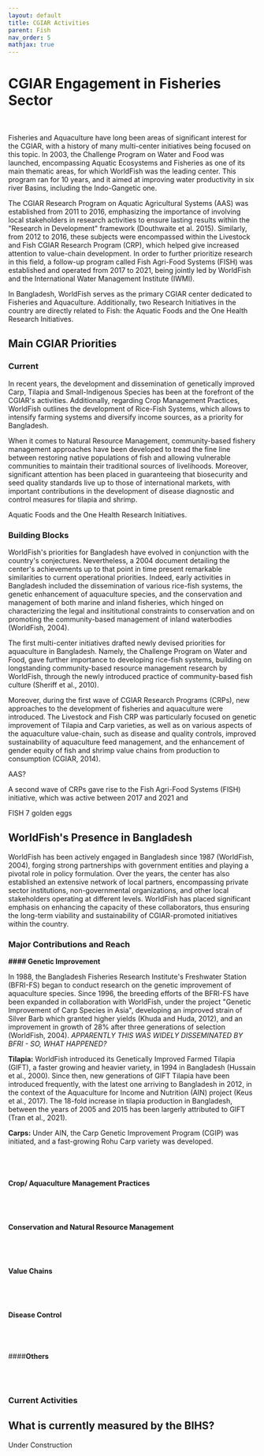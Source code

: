 ```yaml
---
layout: default
title: CGIAR Activities
parent: Fish
nav_order: 5
mathjax: true
---
```

# CGIAR Engagement in Fisheries Sector
<br>

Fisheries and Aquaculture have long been areas of significant interest for the CGIAR, with a history of many multi-center initiatives being focused on this topic. In 2003, the Challenge Program on Water and Food was launched, encompassing Aquatic Ecosystems and Fisheries as one of its main thematic areas, for which WorldFish was the leading center. This program ran for 10 years, and it aimed at improving water productivity in six river Basins, including the Indo-Gangetic one. 

The CGIAR Research Program on Aquatic Agricultural Systems (AAS) was established from 2011 to 2016, emphasizing the importance of involving local stakeholders in research activities to ensure lasting results within the "Research in Development" framework (Douthwaite et al. 2015). 
Similarly, from 2012 to 2016, these subjects were encompassed within the Livestock and Fish CGIAR Research Program (CRP), which helped give increased attention to value-chain development. In order to further prioritize research in this field, a follow-up program called Fish Agri-Food Systems (FISH) was established and operated from 2017 to 2021, being jointly led by WorldFish and the International Water Management Institute (IWMI). <br>

In Bangladesh, WorldFish serves as the primary CGIAR center dedicated to Fisheries and Aquaculture. Additionally, two Research Initiatives in the country are directly related to Fish: the Aquatic Foods and the One Health Research Initiatives. 

## Main CGIAR Priorities
### Current
In recent years, the development and dissemination of genetically improved Carp, Tilapia and Small-Indigenous Species has been at the forefront of the CGIAR's activities. Additionally, regarding Crop Management Practices, WorldFish outlines the development of Rice-Fish Systems, which allows to intensify farming systems and diversify income sources, as a priority for Bangladesh. 

When it comes to Natural Resource Management, community-based fishery management approaches have been developed to tread the fine line between restoring native populations of fish and allowing vulnerable communities to maintain their traditional sources of livelihoods. Moreover, significant attention has been placed in guaranteeing that biosecurity and seed quality standards live up to those of international markets, with important contributions in the development of disease diagnostic and control measures for tilapia and shrimp.
<br>

Aquatic Foods and the One Health Research Initiatives.
<br>
### Building Blocks

WorldFish's priorities for Bangladesh have evolved in conjunction with the country's conjectures. Nevertheless, a 2004 document detailing the center's achievements up to that point in time present remarkable similarities to current operational priorities. Indeed, early activities in Bangladesh included the dissemination of various rice-fish systems, the genetic enhancement of aquaculture species, and the conservation and management of both marine and inland fisheries, which hinged on characterizing the legal and insititutional constraints to conservation and on promoting the community-based management of inland waterbodies (WorldFish, 2004).  

The first multi-center initiatives drafted newly devised priorities for aquaculture in Bangladesh. Namely, the Challenge Program on Water and Food, gave further importance to developing rice-fish systems, building on longstanding community-based resource management research by WorldFish, through the newly introduced practice of community-based fish culture (Sheriff et al., 2010).

Moreover, during the first wave of CGIAR Research Programs (CRPs), new approaches to the development of fisheries and aquaculture were introduced. The Livestock and Fish CRP was particularly focused on genetic improvement of Tilapia and Carp varieties, as well as on various aspects of the aquaculture value-chain, such as disease and quality controls, improved sustainability of aquaculture feed management, and the enhancement of gender equity of fish and shrimp value chains
from production to consumption (CGIAR, 2014).

AAS?

A second wave of CRPs gave rise to the Fish Agri-Food Systems (FISH) initiative, which was active between 2017 and 2021 and 

FISH 7 golden eggs

## WorldFish's Presence in Bangladesh
WorldFish has been actively engaged in Bangladesh since 1987 (WorldFish, 2004), forging strong partnerships with government entities and playing a pivotal role in policy formulation. Over the years, the center has also established an extensive network of local partners, encompassing private sector institutions, non-governmental organizations, and other local stakeholders operating at different levels. WorldFish has placed significant emphasis on enhancing the capacity of these collaborators, thus ensuring the long-term viability and sustainability of CGIAR-promoted initiatives within the country.

### Major Contributions and Reach

<b> #### Genetic Improvement</b>

In 1988, the Bangladesh Fisheries Research Institute's Freshwater Station (BFRI-FS) began to conduct research on the genetic improvement of aquaculture species. Since 1996, the breeding efforts of the BFRI-FS have been expanded in collaboration with WorldFish, under the project "Genetic
Improvement of Carp Species in Asia", developing an improved strain of Silver Barb which granted higher yields (Khuda and Huda, 2012), and an improvement in growth of 28% after three generations of selection (WorldFish, 2004). *APPARENTLY THIS WAS WIDELY DISSEMINATED BY BFRI - SO, WHAT HAPPENED?*
<br>

<b>Tilapia:</b> WorldFish introduced its Genetically Improved Farmed Tilapia (GIFT), a faster growing and heavier variety, in 1994 in Bangladesh (Hussain et al., 2000). Since then, new generations of GIFT Tilapia have been introduced frequently, with the latest one arriving to Bangladesh in 2012, in the context of the Aquaculture for Income and Nutrition (AIN) project (Keus et al., 2017). The 18-fold increase in tilapia production in Bangladesh, between the years of 2005 and 2015 has been largerly attributed to GIFT (Tran et al., 2021).
<br>

<b>Carps:</b> Under AIN, the Carp Genetic Improvement Program (CGIP) was initiated, and a fast-growing Rohu Carp variety was developed.

<br>

<br>

#### <b> Crop/ Aquaculture Management Practices</b>

<br>

<br>

#### <b>Conservation and Natural Resource Management</b>

<br>

<br>

#### <b>Value Chains</b>

<br>

<br>

#### <b>Disease Control</b>

<br>

<br>

####<b>Others</b>

<br>

<br>

### Current Activities




## What is currently measured by the BIHS?
Under Construction
